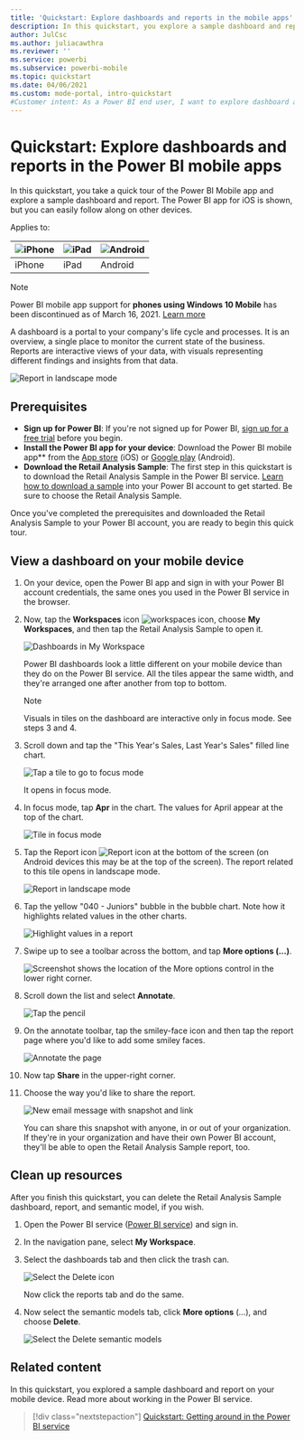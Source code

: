 ```yaml
---
title: 'Quickstart: Explore dashboards and reports in the mobile apps'
description: In this quickstart, you explore a sample dashboard and report in the Power BI mobile apps.
author: JulCsc
ms.author: juliacawthra
ms.reviewer: ''
ms.service: powerbi
ms.subservice: powerbi-mobile
ms.topic: quickstart
ms.date: 04/06/2021
ms.custom: mode-portal, intro-quickstart
#Customer intent: As a Power BI end user, I want to explore dashboard and report capabilities in the mobile apps so I know what's possible.
---
```

# Quickstart: Explore dashboards and reports in the Power BI mobile apps
In this quickstart, you take a quick tour of the Power BI Mobile app and explore a sample dashboard and report. The Power BI app for iOS is shown, but you can easily follow along on other devices.

Applies to:

| ![iPhone](./media/mobile-apps-quickstart-view-dashboard-report/iphone-logo-30-px.png) | ![iPad](./media/mobile-apps-quickstart-view-dashboard-report/ipad-logo-30-px.png) | ![Android](./media/mobile-apps-quickstart-view-dashboard-report/android-logo-30-px.png) |
|:--- |:--- |:--- |
| iPhone | iPad | Android |

>[!NOTE]
>Power BI mobile app support for **phones using Windows 10 Mobile** has been discontinued as of March 16, 2021. [Learn more](/legal/powerbi/powerbi-mobile/power-bi-mobile-app-end-of-support-for-windows-phones)

A dashboard is a portal to your company's life cycle and processes. It is an overview, a single place to monitor the current state of the business. Reports are interactive views of your data, with visuals representing different findings and insights from that data. 

![Report in landscape mode](././media/mobile-apps-quickstart-view-dashboard-report/power-bi-android-quickstart-report.png)

## Prerequisites

* **Sign up for Power BI**: If you're not signed up for Power BI, [sign up for a free trial](https://app.powerbi.com/signupredirect?pbi_source=web) before you begin.
* **Install the Power BI app for your device**: Download the Power BI mobile app** from the [App store](https://apps.apple.com/app/microsoft-power-bi/id929738808) (iOS) or [Google play](https://play.google.com/store/apps/details?id=com.microsoft.powerbim&amp;amp;clcid=0x409) (Android).
* **Download the Retail Analysis Sample**: The first step in this quickstart is to download the Retail Analysis Sample in the Power BI service. [Learn how to download a sample](./mobile-apps-download-samples.md) into your Power BI account to get started. Be sure to choose the Retail Analysis Sample.

Once you've completed the prerequisites and downloaded the Retail Analysis Sample to your Power BI account, you are ready to begin this quick tour.

## View a dashboard on your mobile device
1. On your device, open the Power BI app and sign in with your Power BI account credentials, the same ones you used in the Power BI service in the browser.
 
1. Now, tap the **Workspaces** icon ![workspaces icon](./media/mobile-apps-quickstart-view-dashboard-report/power-bi-iphone-workspaces-button.png), choose **My Workspaces**, and then tap the Retail Analysis Sample to open it.

    ![Dashboards in My Workspace](./media/mobile-apps-quickstart-view-dashboard-report/power-bi-android-quickstart-dashboard.png)
   
    Power BI dashboards look a little different on your mobile device than they do on the Power BI service. All the tiles appear the same width, and they're arranged one after another from top to bottom.

    >[!NOTE]
    > Visuals in tiles on the dashboard are interactive only in focus mode. See steps 3 and 4.

1. Scroll down and tap the "This Year's Sales, Last Year's Sales" filled line chart.

    ![Tap a tile to go to focus mode](./media/mobile-apps-quickstart-view-dashboard-report/power-bi-android-quickstart-tap-tile-fave.png)

    It opens in focus mode.

1. In focus mode, tap **Apr** in the chart. The values for April appear at the top of the chart.

    ![Tile in focus mode](./media/mobile-apps-quickstart-view-dashboard-report/power-bi-android-quickstart-tile-focus.png)

1. Tap the Report icon ![Report icon](./media/mobile-apps-quickstart-view-dashboard-report/power-bi-android-quickstart-report-icon.png) at the bottom of the screen (on Android devices this may be at the top of the screen). The report related to this tile opens in landscape mode.

    ![Report in landscape mode](././media/mobile-apps-quickstart-view-dashboard-report/power-bi-android-quickstart-report.png)

1. Tap the yellow "040 - Juniors" bubble in the bubble chart. Note how it highlights related values in the other charts. 

    ![Highlight values in a report](./media/mobile-apps-quickstart-view-dashboard-report/power-bi-android-quickstart-cross-highlight.png)

1. Swipe up to see a toolbar across the bottom, and tap **More options (...)**.

    ![Screenshot shows the location of the More options control in the lower right corner.](./media/mobile-apps-quickstart-view-dashboard-report/power-bi-android-quickstart-tap-pencil.png)


1. Scroll down the list and select **Annotate**.

    ![Tap the pencil](./media/mobile-apps-quickstart-view-dashboard-report/power-bi-android-quickstart-tap-pencil2.png)

1. On the annotate toolbar, tap the smiley-face icon and then tap the report page where you'd like to add some smiley faces.
 
    ![Annotate the page](./media/mobile-apps-quickstart-view-dashboard-report/power-bi-android-quickstart-annotate.png)

1. Now tap **Share** in the upper-right corner.

1. Choose the way you'd like to share the report.  

    ![New email message with snapshot and link](./media/mobile-apps-quickstart-view-dashboard-report/power-bi-android-quickstart-send-snapshot.png)

    You can share this snapshot with anyone, in or out of your organization. If they're in your organization and have their own Power BI account, they'll be able to open the Retail Analysis Sample report, too.

## Clean up resources

After you finish this quickstart, you can delete the Retail Analysis Sample dashboard, report, and semantic model, if you wish.

1. Open the Power BI service ([Power BI service](https://app.powerbi.com)) and sign in.

2. In the navigation pane, select **My Workspace**.

3. Select the dashboards tab and then click the trash can.

    ![Select the Delete icon](./media/mobile-apps-quickstart-view-dashboard-report/power-bi-android-quickstart-delete-retail.png)

    Now click the reports tab and do the same.

4. Now select the semantic models tab, click **More options** (...), and choose **Delete**. 


    ![Select the Delete semantic models](./media/mobile-apps-quickstart-view-dashboard-report/power-bi-android-quickstart-delete-retail-datasets.png)

## Related content

In this quickstart, you explored a sample dashboard and report on your mobile device. Read more about working in the Power BI service. 

> [!div class="nextstepaction"]
> [Quickstart: Getting around in the Power BI service](../end-user-experience.md)
